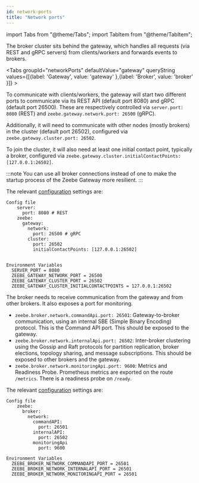```yaml
---
id: network-ports
title: "Network ports"
---
```


import Tabs from "@theme/Tabs";
import TabItem from "@theme/TabItem";

The broker cluster sits behind the gateway, which handles all requests (via REST and gRPC servers) from clients/workers and forwards events to brokers.

<Tabs groupId="networkPorts" defaultValue="gateway" queryString values={[{label: 'Gateway', value: 'gateway' },{label: 'Broker', value: 'broker' }]} >

<TabItem value="gateway">

To communicate with clients/workers, the gateway will start two different ports to communicate via its REST API (default port 8080) and gRPC (default port 26500). These are respectively controlled via `server.port: 8080` (REST) and `zeebe.gateway.network.port: 26500` (gRPC).

Additionally, it will need to communicate with other nodes (mostly brokers) in the cluster (default port 26502), configured via `zeebe.gateway.cluster.port: 26502`.

To join the cluster, it will also need at least one initial contact point, typically a broker, configured via `zeebe.gateway.cluster.initialContactPoints: [127.0.0.1:26502]`.

:::note
You can use all broker connections instead of one to make the startup process of the Zeebe Gateway more resilient.
:::

The relevant [configuration](../configuration/configuration.md) settings are:

```
Config file
    server:
      port: 8080 # REST
    zeebe:
      gateway:
        network:
          port: 26500 # gRPC
        cluster:
          port: 26502
          initialContactPoints: [127.0.0.1:26502]


Environment Variables
  SERVER_PORT = 8080
  ZEEBE_GATEWAY_NETWORK_PORT = 26500
  ZEEBE_GATEWAY_CLUSTER_PORT = 26502
  ZEEBE_GATEWAY_CLUSTER_INITIALCONTACTPOINTS = 127.0.0.1:26502
```

</TabItem>

<TabItem value="broker">

The broker needs to receive communication from the gateway and from other brokers. It also exposes a port for monitoring.

- `zeebe.broker.network.commandApi.port: 26501`: Gateway-to-broker communication, using an internal SBE (Simple Binary Encoding) protocol. This is the Command API port. This should be exposed to the gateway.
- `zeebe.broker.network.internalApi.port: 26502`: Inter-broker clustering using the Gossip and Raft protocols for partition replication, broker elections, topology sharing, and message subscriptions. This should be exposed to other brokers and the gateway.
- `zeebe.broker.network.monitoringApi.port: 9600`: Metrics and Readiness Probe. Prometheus metrics are exported on the route `/metrics`. There is a readiness probe on `/ready`.

The relevant [configuration](../configuration/configuration.md) settings are:

```
Config file
    zeebe:
      broker:
        network:
          commandAPI:
            port: 26501
          internalAPI:
            port: 26502
          monitoringApi
            port: 9600

Environment Variables
  ZEEBE_BROKER_NETWORK_COMMANDAPI_PORT = 26501
  ZEEBE_BROKER_NETWORK_INTERNALAPI_PORT = 26501
  ZEEBE_BROKER_NETWORK_MONITORINGAPI_PORT = 26501
```

</TabItem>
</Tabs>
